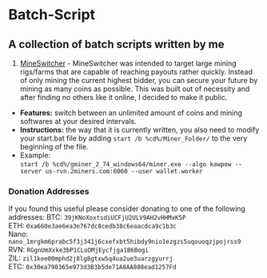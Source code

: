 # Batch-Script
## A collection of batch scripts written by me

1) [MineSwitcher](MineSwitcher.bat) - MineSwitcher was intended to target large mining rigs/farms that are capable of reaching payouts rather quickly. Instead of only mining the current highest bidder, you can secure your future by mining as many coins as possible. This was built out of necessity and after finding no others like it online, I decided to make it public.
- **Features:** switch between an unlimited amount of coins and mining softwares at your desired intervals.
- **Instructions:** the way that it is currently written, you also need to modify your start.bat file by adding `start /b %cd%/Miner_Folder/` to the very beginning of the file. 
- Example: <br/> `start /b %cd%/gminer_2_74_windows64/miner.exe --algo kawpow --server us-rvn.2miners.com:6060 --user wallet.worker`

### Donation Addresses
If you found this useful please consider donating to one of the following addresses:
BTC: `39jKNoXoxtsdiUCFjU2ULV9AH2vHHMxK5P`\
ETH: `0xa660e3ae6ea3e767dc8cedb38c6eaacdca9c1b3c`\
Nano: `nano_1mrgkm6prabc5f3j341j6cxefxbt5hibdy9nio1ezgzs5uqouoqzjpojrss9`\
RVN: `RGgnUmXxke3bP1CLoDMjEycfjga1B6Bogi`\
ZIL: `zil1kee00mphd2j8lg8gtxw5q4ua2ue3uarzgyurrj`\
ETC: `0x30ea790365e973d3B3b5de71A8AA808ead1257Fd`
